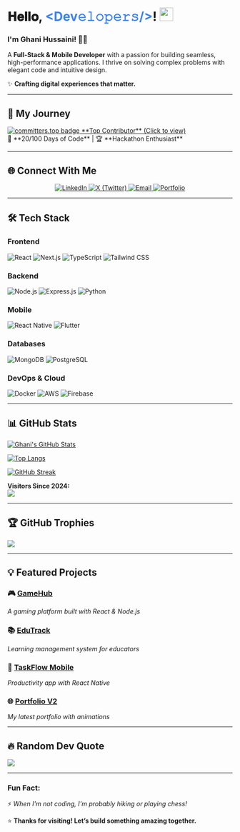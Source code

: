# 𝐇𝐞𝐥𝐥𝐨, <span style="color: #3d82ef;">&lt;Dev𝚎𝚕𝚘𝚙𝚎𝚛𝚜/&gt;</span>! <img src="https://media.giphy.com/media/WUlplcMpOCEmTGBtBW/giphy.gif" width="30">

### **I'm Ghani Hussaini! 👨‍💻**  

A **Full-Stack & Mobile Developer** with a passion for building seamless, high-performance applications. I thrive on solving complex problems with elegant code and intuitive design.  

✨ **Crafting digital experiences that matter.**  

---

## 🚀 **My Journey**  

<div align="left" style="display: flex; align-items: center; gap: 15px;">
  <a href="https://user-badge.committers.top/afghanistan/GhaniHussaini">
    <img src="https://user-badge.committers.top/afghanistan/GhaniHussaini.svg" alt="committers.top badge">
    **Top Contributor** (Click to view)
  </a>
</div>  
📌 **20/100 Days of Code** | 🏆 **Hackathon Enthusiast**  

---

## 🌐 **Connect With Me**  

<div align="center">
  <a href="https://www.linkedin.com/in/ghani-hussaini-2a4059346" target="_blank">
    <img src="https://img.shields.io/badge/LinkedIn-0077B5?style=for-the-badge&logo=linkedin&logoColor=white" alt="LinkedIn">
  </a>
  <a href="https://x.com/HussainiGhani" target="_blank">
  <img src="https://img.shields.io/badge/X-1DA1F2?style=for-the-badge&logo=twitter&logoColor=white" alt="X (Twitter)">
</a>
<a href="mailto:ghanihussaini213@gmail.com">
  <img src="https://img.shields.io/badge/Email-D14836?style=for-the-badge&logo=gmail&logoColor=white" alt="Email">
</a>

  <a href="https://ghanihussaini.vercel.app/" target="_blank">
    <img src="https://img.shields.io/badge/Portfolio-FF5722?style=for-the-badge&logo=portfolio&logoColor=white" alt="Portfolio">
  </a>
</div>


---

## 🛠 **Tech Stack**  

### **Frontend**  
![React](https://img.shields.io/badge/React-61DAFB?style=flat&logo=react&logoColor=black)
![Next.js](https://img.shields.io/badge/Next.js-000000?style=flat&logo=next.js&logoColor=white)
![TypeScript](https://img.shields.io/badge/TypeScript-3178C6?style=flat&logo=typescript&logoColor=white)
![Tailwind CSS](https://img.shields.io/badge/Tailwind_CSS-38B2AC?style=flat&logo=tailwind-css&logoColor=white)

### **Backend**  
![Node.js](https://img.shields.io/badge/Node.js-339933?style=flat&logo=node.js&logoColor=white)
![Express.js](https://img.shields.io/badge/Express.js-000000?style=flat&logo=express&logoColor=white)
![Python](https://img.shields.io/badge/Python-3776AB?style=flat&logo=python&logoColor=white)

### **Mobile**  
![React Native](https://img.shields.io/badge/React_Native-61DAFB?style=flat&logo=react&logoColor=black)
![Flutter](https://img.shields.io/badge/Flutter-02569B?style=flat&logo=flutter&logoColor=white)

### **Databases**  
![MongoDB](https://img.shields.io/badge/MongoDB-47A248?style=flat&logo=mongodb&logoColor=white)
![PostgreSQL](https://img.shields.io/badge/PostgreSQL-4169E1?style=flat&logo=postgresql&logoColor=white)

### **DevOps & Cloud**  
![Docker](https://img.shields.io/badge/Docker-2496ED?style=flat&logo=docker&logoColor=white)
![AWS](https://img.shields.io/badge/AWS-FF9900?style=flat&logo=amazon-aws&logoColor=white)
![Firebase](https://img.shields.io/badge/Firebase-FFCA28?style=flat&logo=firebase&logoColor=black)

---

## 📊 **GitHub Stats**  

[![Ghani's GitHub Stats](https://github-readme-stats.vercel.app/api?username=GhaniHussaini&show_icons=true&count_private=true&theme=radical&hide=contribs,prs)](https://github.com/GhaniHussaini)  

[![Top Langs](https://github-readme-stats.vercel.app/api/top-langs/?username=GhaniHussaini&layout=compact&theme=radical)](https://github.com/GhaniHussaini)  

[![GitHub Streak](https://github-readme-streak-stats.herokuapp.com/?user=GhaniHussaini&theme=radical)](https://github.com/GhaniHussaini)  

**Visitors Since 2024:**  
![](https://komarev.com/ghpvc/?username=GhaniHussaini&color=blueviolet)  

---

## 🏆 **GitHub Trophies**  

![](https://github-profile-trophy.vercel.app/?username=GhaniHussaini&theme=radical&no-frame=false&no-bg=false&margin-w=4)  

---

## 💡 **Featured Projects**  

### 🎮 [GameHub](https://github.com/GhaniHussaini/gamehub)  
*A gaming platform built with React & Node.js*  

### 📚 [EduTrack](https://github.com/GhaniHussaini/edutrack)  
*Learning management system for educators*  

### 📱 [TaskFlow Mobile](https://github.com/GhaniHussaini/taskflow-mobile)  
*Productivity app with React Native*  

### 🌐 [Portfolio V2](https://ghanihussaini.vercel.app/)  
*My latest portfolio with animations*  

---

## 🔥 **Random Dev Quote**  

![](https://quotes-github-readme.vercel.app/api?type=horizontal&theme=radical)  

---

### **Fun Fact:**  
⚡ *When I'm not coding, I'm probably hiking or playing chess!*  

⭐ **Thanks for visiting! Let’s build something amazing together.**  
